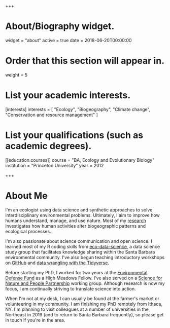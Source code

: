 +++
# About/Biography widget.
widget = "about"
active = true
date = 2018-06-20T00:00:00

# Order that this section will appear in.
weight = 5

# List your academic interests.
[interests]
  interests = [
    "Ecology",
    "Biogeography",
    "Climate change",
    "Conservation and resource management"
  ]

# List your qualifications (such as academic degrees).
[[education.courses]]
  course = "BA, Ecology and Evolutionary Biology"
  institution = "Princeton University"
  year = 2012
 
+++

# About Me

I'm an ecologist using data science and synthetic approaches to solve interdisciplinary environmental problems. Ultimately, I aim to improve how humans understand, manage, and use nature. Most of my [research](http://www.alexafredstonhermann.com/#research) investigates how human activities alter biogeographic patterns and ecological processes. 

I'm also passionate about science communication and open science. I learned most of my R coding skills from  [eco-data-science](https://eco-data-science.github.io/), a data science study group that facilitates knowledge sharing within the Santa Barbara environmental community. I've also begun teaching introductory workshops on [GitHub](https://github.com/afredstonhermann/github-intro-2) and [data wrangling with the Tidyverse](https://github.com/afredstonhermann/tidyverse_tutorial). 

Before starting my PhD, I worked for two years at the [Environmental Defense Fund](https://www.edf.org/) as a High Meadows Fellow. I've also served on a [Science for Nature and People Partnership](https://snappartnership.net/) working group. Although research is now my focus, I am continually striving to translate science into action. 

When I'm not at my desk, I can usually be found at the farmer's market or volunteering in my community. I am finishing my PhD remotely from Ithaca, NY. I'm planning to visit colleagues at a number of universities in the Northeast in 2019 (and to return to Santa Barbara frequently), so please get in touch if you're in the area. 
